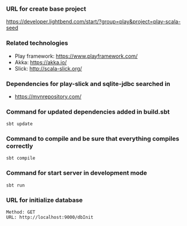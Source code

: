 ### URL for create base project
https://developer.lightbend.com/start/?group=play&project=play-scala-seed

### Related technologies
- Play framework: https://www.playframework.com/
- Akka: https://akka.io/
- Slick: http://scala-slick.org/

### Dependencies for play-slick and sqlite-jdbc searched in
- https://mvnrepository.com/

### Command for updated dependencies added in build.sbt
```
sbt update
```

### Command to compile and be sure that everything compiles correctly
```
sbt compile
```

### Command for start server in development mode
```
sbt run
```
### URL for initialize database
```
Method: GET
URL: http://localhost:9000/dbInit
```
